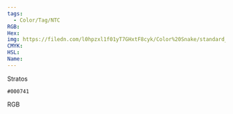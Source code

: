 ```yaml
---
tags:
  - Color/Tag/NTC
RGB:
Hex:
img: https://filedn.com/l0hpzxl1f01yT7GHxtF8cyk/Color%20Snake/standard_csv_to_svg/000741.svg
CMYK:
HSL:
Name:
---
```

Stratos
```palette
#000741
```
RGB
